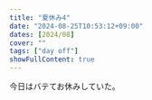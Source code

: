 ```yaml
---
title: "夏休み4"
date: "2024-08-25T10:53:12+09:00"
dates: [2024/08]
cover: ""
tags: ["day off"]
showFullContent: true
---
```


今日はバテてお休みしていた。
